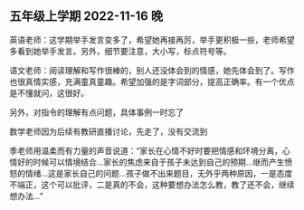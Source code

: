 ## 五年级上学期 2022-11-16 晚

英语老师：这学期举手发言变多了，希望她再接再厉，举手更积极一些，老师希望多看到她举手发言。另外，细节要注意，大小写，标点符号等。

语文老师：阅读理解和写作很棒的，别人还没体会到的情感，她先体会到了。写作也很真情实感，充满童真童趣。希望加强的是字词部分，提高正确率。有一个优点是不懂就问，这很好。

另外，对指令的理解有点问题，具体事例一时忘了

数学老师因为后续有教研直播讨论，先走了，没有交流到

季老师用温柔而有力量的声音说道：“家长在心情不好时要把情感和环境分离，心情好的时候可以情境结合...家长的焦虑来自于孩子未达到自己的预期...继而产生愤怒的情绪...这是家长自己的问题...孩子做不出来题目，无外乎两种原因，一是态度不端正，这个可以批评，二是真的不会，这种要想办法怎么教，教了还不会，继续想办法...”
